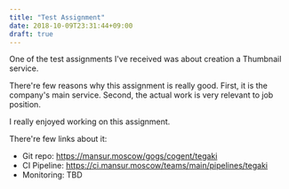 ```yaml
---
title: "Test Assignment"
date: 2018-10-09T23:31:44+09:00
draft: true
---
```


One of the test assignments I've received was about creation a Thumbnail service.

There're few reasons why this assignment is really good. 
First, it is the company's main service.
Second, the actual work is very relevant to job position.

I really enjoyed working on this assignment.

There're few links about it:

* Git repo: https://mansur.moscow/gogs/cogent/tegaki
* CI Pipeline: https://ci.mansur.moscow/teams/main/pipelines/tegaki
* Monitoring: TBD


